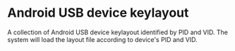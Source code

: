 Android USB device keylayout
=====================
A collection of Android USB device keylayout identified by PID and VID.
The system will load the layout file according to device's PID and VID.
